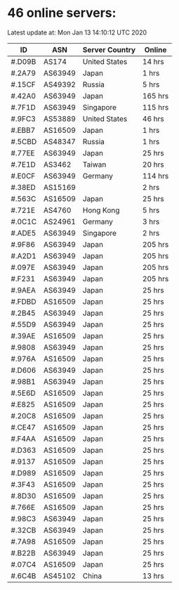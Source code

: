 # 46 online servers:

Latest update at: Mon Jan 13 14:10:12 UTC 2020

| ID | ASN | Server Country | Online |
| -- | --- | -------------- | ------ |
| #.D09B | AS174 | United States | 14 hrs |
| #.2A79 | AS63949 | Japan | 1 hrs |
| #.15CF | AS49392 | Russia | 5 hrs |
| #.42A0 | AS63949 | Japan | 165 hrs |
| #.7F1D | AS63949 | Singapore | 115 hrs |
| #.9FC3 | AS53889 | United States | 46 hrs |
| #.EBB7 | AS16509 | Japan | 1 hrs |
| #.5CBD | AS48347 | Russia | 1 hrs |
| #.77EE | AS63949 | Japan | 25 hrs |
| #.7E1D | AS3462 | Taiwan | 20 hrs |
| #.E0CF | AS63949 | Germany | 114 hrs |
| #.38ED | AS15169 |  | 2 hrs |
| #.563C | AS16509 | Japan | 25 hrs |
| #.721E | AS4760 | Hong Kong | 5 hrs |
| #.0C1C | AS24961 | Germany | 3 hrs |
| #.ADE5 | AS63949 | Singapore | 2 hrs |
| #.9F86 | AS63949 | Japan | 205 hrs |
| #.A2D1 | AS63949 | Japan | 205 hrs |
| #.097E | AS63949 | Japan | 205 hrs |
| #.F231 | AS63949 | Japan | 205 hrs |
| #.9AEA | AS63949 | Japan | 25 hrs |
| #.FDBD | AS16509 | Japan | 25 hrs |
| #.2B45 | AS63949 | Japan | 25 hrs |
| #.55D9 | AS63949 | Japan | 25 hrs |
| #.39AE | AS16509 | Japan | 25 hrs |
| #.9808 | AS63949 | Japan | 25 hrs |
| #.976A | AS16509 | Japan | 25 hrs |
| #.D606 | AS63949 | Japan | 25 hrs |
| #.98B1 | AS63949 | Japan | 25 hrs |
| #.5E6D | AS16509 | Japan | 25 hrs |
| #.E825 | AS16509 | Japan | 25 hrs |
| #.20C8 | AS16509 | Japan | 25 hrs |
| #.CE47 | AS16509 | Japan | 25 hrs |
| #.F4AA | AS16509 | Japan | 25 hrs |
| #.D363 | AS16509 | Japan | 25 hrs |
| #.9137 | AS16509 | Japan | 25 hrs |
| #.D989 | AS16509 | Japan | 25 hrs |
| #.3F43 | AS16509 | Japan | 25 hrs |
| #.8D30 | AS16509 | Japan | 25 hrs |
| #.766E | AS16509 | Japan | 25 hrs |
| #.98C3 | AS63949 | Japan | 25 hrs |
| #.32CB | AS63949 | Japan | 25 hrs |
| #.7A98 | AS16509 | Japan | 25 hrs |
| #.B22B | AS63949 | Japan | 25 hrs |
| #.07C4 | AS16509 | Japan | 25 hrs |
| #.6C4B | AS45102 | China | 13 hrs |

